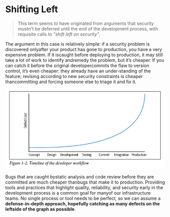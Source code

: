 # Shifting Left

> This term seems to have originated from arguments that security mustn't be deferred until the end of the development process, with requisite calls to *"shift left on security"*.

The argument in this case is relatively simple: if a security problem is discovered onlyafter your product has gone to production, you have a very expensive problem. If it iscaught before deploying to production, it may still take a lot of work to identify andremedy the problem, but it’s cheaper. If you can catch it before the original developercommits the flaw to version  control, it’s even  cheaper: they already have an under‐standing of the feature; revising according to new security constraints is cheaper thancommitting and forcing someone else to triage it and fix it.

![](2021-06-30-15-56-20.png)

Bugs that are caught bystatic analysis and code review before they are committed are much cheaper thanbugs that make it to production. Providing tools and practices that highlight quality, reliability, and security early in the development process is a common goal for manyof our infrastructure teams. No single process or tool needs to be perfect, so we can assume a  **defense-in-depth  approach,  hopefully  catching  as  many  defects  on  the  leftside of the graph as possible**.
